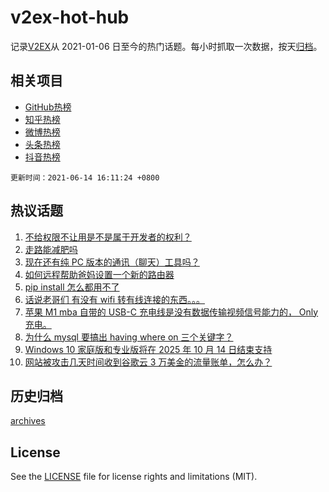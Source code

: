 # v2ex-hot-hub

 记录[V2EX](https://www.v2ex.com/)从 2021-01-06 日至今的热门话题。每小时抓取一次数据，按天[归档](archives)。
 
 ## 相关项目

- [GitHub热榜](https://github.com/lonnyzhang423/github-hot-hub)
- [知乎热榜](https://github.com/lonnyzhang423/zhihu-hot-hub)
- [微博热榜](https://github.com/lonnyzhang423/weibo-hot-hub)
- [头条热榜](https://github.com/lonnyzhang423/toutiao-hot-hub)
- [抖音热榜](https://github.com/lonnyzhang423/douyin-hot-hub)


 `更新时间：2021-06-14 16:11:24 +0800`

## 热议话题

1. [不给权限不让用是不是属于开发者的权利？](https://www.v2ex.com/t/783290)
1. [走路能减肥吗](https://www.v2ex.com/t/783227)
1. [现在还有纯 PC 版本的通讯（聊天）工具吗？](https://www.v2ex.com/t/783242)
1. [如何远程帮助爸妈设置一个新的路由器](https://www.v2ex.com/t/783237)
1. [pip install 怎么都用不了](https://www.v2ex.com/t/783219)
1. [话说老哥们 有没有 wifi 转有线连接的东西。。。](https://www.v2ex.com/t/783268)
1. [苹果 M1 mba 自带的 USB-C 充电线是没有数据传输视频信号能力的， Only 充电。](https://www.v2ex.com/t/783293)
1. [为什么 mysql 要搞出 having where on 三个关键字？](https://www.v2ex.com/t/783215)
1. [Windows 10 家庭版和专业版将在 2025 年 10 月 14 日结束支持](https://www.v2ex.com/t/783228)
1. [网站被攻击几天时间收到谷歌云 3 万美金的流量账单，怎么办？](https://www.v2ex.com/t/783287)

## 历史归档

[archives](archives)

## License

See the [LICENSE](LICENSE) file for license rights and limitations (MIT).
